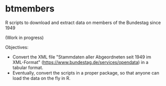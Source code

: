 # btmembers

R scripts to download and extract data on members of the Bundestag since 1949

(Work in progress)

Objectives:
* Convert the XML file "Stammdaten aller Abgeordneten seit 1949 im XML-Format" (https://www.bundestag.de/services/opendata) in a tabular format.
* Eventually, convert the scripts in a proper package, so that anyone can load the data on the fly in R. 